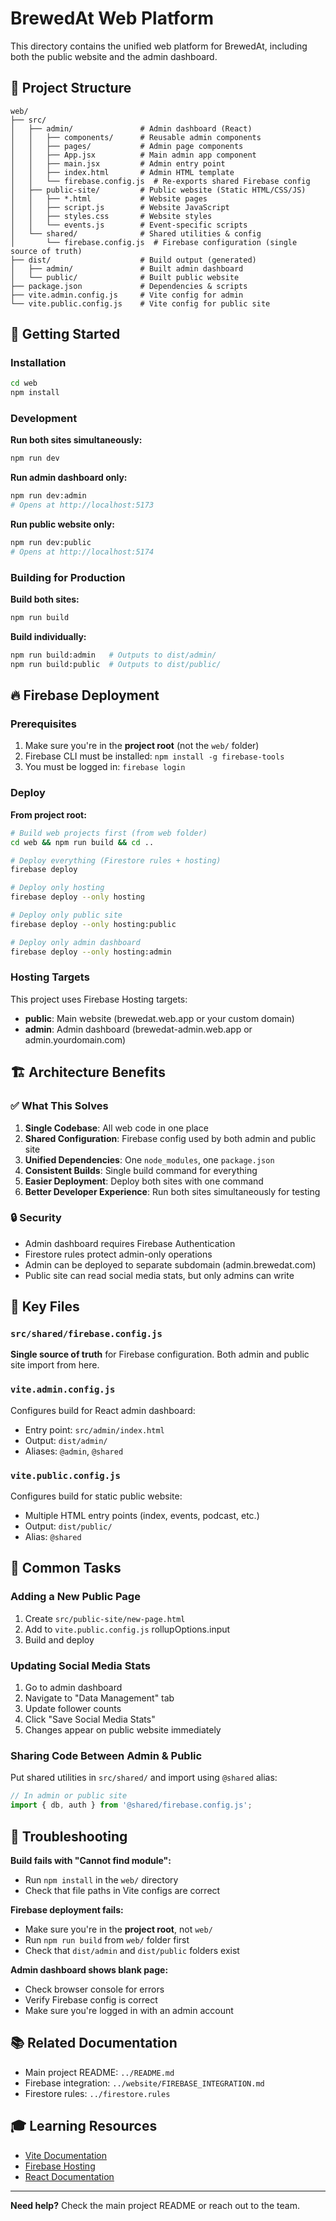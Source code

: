 # BrewedAt Web Platform

This directory contains the unified web platform for BrewedAt, including both the public website and the admin dashboard.

## 📁 Project Structure

```
web/
├── src/
│   ├── admin/               # Admin dashboard (React)
│   │   ├── components/      # Reusable admin components
│   │   ├── pages/           # Admin page components
│   │   ├── App.jsx          # Main admin app component
│   │   ├── main.jsx         # Admin entry point
│   │   ├── index.html       # Admin HTML template
│   │   └── firebase.config.js  # Re-exports shared Firebase config
│   ├── public-site/         # Public website (Static HTML/CSS/JS)
│   │   ├── *.html           # Website pages
│   │   ├── script.js        # Website JavaScript
│   │   ├── styles.css       # Website styles
│   │   └── events.js        # Event-specific scripts
│   └── shared/              # Shared utilities & config
│       └── firebase.config.js  # Firebase configuration (single source of truth)
├── dist/                    # Build output (generated)
│   ├── admin/               # Built admin dashboard
│   └── public/              # Built public website
├── package.json             # Dependencies & scripts
├── vite.admin.config.js     # Vite config for admin
└── vite.public.config.js    # Vite config for public site
```

## 🚀 Getting Started

### Installation

```bash
cd web
npm install
```

### Development

**Run both sites simultaneously:**
```bash
npm run dev
```

**Run admin dashboard only:**
```bash
npm run dev:admin
# Opens at http://localhost:5173
```

**Run public website only:**
```bash
npm run dev:public
# Opens at http://localhost:5174
```

### Building for Production

**Build both sites:**
```bash
npm run build
```

**Build individually:**
```bash
npm run build:admin   # Outputs to dist/admin/
npm run build:public  # Outputs to dist/public/
```

## 🔥 Firebase Deployment

### Prerequisites

1. Make sure you're in the **project root** (not the `web/` folder)
2. Firebase CLI must be installed: `npm install -g firebase-tools`
3. You must be logged in: `firebase login`

### Deploy

**From project root:**

```bash
# Build web projects first (from web folder)
cd web && npm run build && cd ..

# Deploy everything (Firestore rules + hosting)
firebase deploy

# Deploy only hosting
firebase deploy --only hosting

# Deploy only public site
firebase deploy --only hosting:public

# Deploy only admin dashboard
firebase deploy --only hosting:admin
```

### Hosting Targets

This project uses Firebase Hosting targets:
- **public**: Main website (brewedat.web.app or your custom domain)
- **admin**: Admin dashboard (brewedat-admin.web.app or admin.yourdomain.com)

## 🏗️ Architecture Benefits

### ✅ What This Solves

1. **Single Codebase**: All web code in one place
2. **Shared Configuration**: Firebase config used by both admin and public site
3. **Unified Dependencies**: One `node_modules`, one `package.json`
4. **Consistent Builds**: Single build command for everything
5. **Easier Deployment**: Deploy both sites with one command
6. **Better Developer Experience**: Run both sites simultaneously for testing

### 🔒 Security

- Admin dashboard requires Firebase Authentication
- Firestore rules protect admin-only operations
- Admin can be deployed to separate subdomain (admin.brewedat.com)
- Public site can read social media stats, but only admins can write

## 📝 Key Files

### `src/shared/firebase.config.js`
**Single source of truth** for Firebase configuration. Both admin and public site import from here.

### `vite.admin.config.js`
Configures build for React admin dashboard:
- Entry point: `src/admin/index.html`
- Output: `dist/admin/`
- Aliases: `@admin`, `@shared`

### `vite.public.config.js`
Configures build for static public website:
- Multiple HTML entry points (index, events, podcast, etc.)
- Output: `dist/public/`
- Alias: `@shared`

## 🎯 Common Tasks

### Adding a New Public Page

1. Create `src/public-site/new-page.html`
2. Add to `vite.public.config.js` rollupOptions.input
3. Build and deploy

### Updating Social Media Stats

1. Go to admin dashboard
2. Navigate to "Data Management" tab
3. Update follower counts
4. Click "Save Social Media Stats"
5. Changes appear on public website immediately

### Sharing Code Between Admin & Public

Put shared utilities in `src/shared/` and import using `@shared` alias:

```javascript
// In admin or public site
import { db, auth } from '@shared/firebase.config.js';
```

## 🐛 Troubleshooting

**Build fails with "Cannot find module":**
- Run `npm install` in the `web/` directory
- Check that file paths in Vite configs are correct

**Firebase deployment fails:**
- Make sure you're in the **project root**, not `web/`
- Run `npm run build` from `web/` folder first
- Check that `dist/admin` and `dist/public` folders exist

**Admin dashboard shows blank page:**
- Check browser console for errors
- Verify Firebase config is correct
- Make sure you're logged in with an admin account

## 📚 Related Documentation

- Main project README: `../README.md`
- Firebase integration: `../website/FIREBASE_INTEGRATION.md`
- Firestore rules: `../firestore.rules`

## 🎓 Learning Resources

- [Vite Documentation](https://vite.dev)
- [Firebase Hosting](https://firebase.google.com/docs/hosting)
- [React Documentation](https://react.dev)

---

**Need help?** Check the main project README or reach out to the team.
